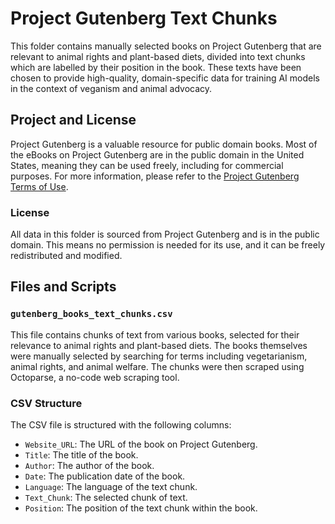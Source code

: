 # Project Gutenberg Text Chunks

This folder contains manually selected books on Project Gutenberg that are relevant to animal rights and plant-based diets, divided into text chunks which are labelled by their position in the book. These texts have been chosen to provide high-quality, domain-specific data for training AI models in the context of veganism and animal advocacy.

## Project and License

Project Gutenberg is a valuable resource for public domain books. Most of the eBooks on Project Gutenberg are in the public domain in the United States, meaning they can be used freely, including for commercial purposes. For more information, please refer to the [Project Gutenberg Terms of Use]([https://www.gutenberg.org/wiki/Gutenberg:Terms_of_Use](https://www.gutenberg.org/policy/permission.html)).

### License
All data in this folder is sourced from Project Gutenberg and is in the public domain. This means no permission is needed for its use, and it can be freely redistributed and modified.

## Files and Scripts

### `gutenberg_books_text_chunks.csv`
This file contains chunks of text from various books, selected for their relevance to animal rights and plant-based diets. The books themselves were manually selected by searching for terms including vegetarianism, animal rights, and animal welfare. The chunks were then scraped using Octoparse, a no-code web scraping tool.

### CSV Structure
The CSV file is structured with the following columns:
- `Website_URL`: The URL of the book on Project Gutenberg.
- `Title`: The title of the book.
- `Author`: The author of the book.
- `Date`: The publication date of the book.
- `Language`: The language of the text chunk.
- `Text_Chunk`: The selected chunk of text.
- `Position`: The position of the text chunk within the book.
